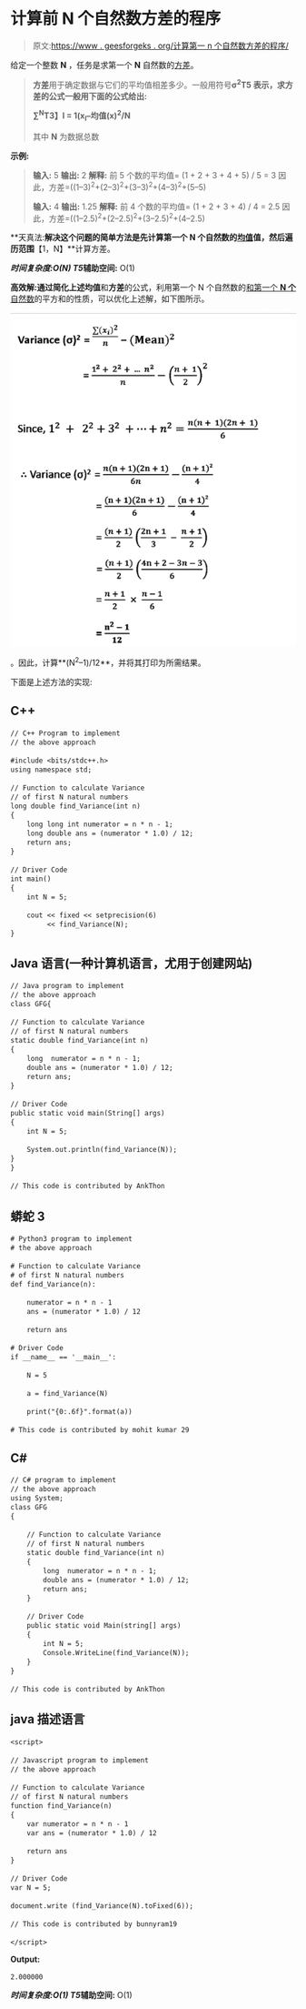 # 计算前 N 个自然数方差的程序

> 原文:[https://www . geesforgeks . org/计算第一 n 个自然数方差的程序/](https://www.geeksforgeeks.org/program-to-calculate-variance-of-first-n-natural-numbers/)

给定一个整数 **N** ，任务是求第一个 **N** 自然数的[方差](https://www.geeksforgeeks.org/mathematics-mean-variance-and-standard-deviation/)。

> **方差**用于确定数据与它们的平均值相差多少。一般用符号**σ<sup>2</sup>T5 表示，求方差的公式一般用下面的公式给出:** 
> 
> **∑<sup>N</sup>T3】I = 1(x<sub>I</sub>–均值(x)<sup>2</sup>/N**
> 
> 其中 **N** 为数据总数

**示例:**

> **输入:** 5
> **输出:** 2
> **解释:**
> 前 5 个数的平均值= (1 + 2 + 3 + 4 + 5) / 5 = 3
> 因此，方差=((1–3)<sup>2</sup>+(2–3)<sup>2</sup>+(3–3)<sup>2</sup>+(4–3)<sup>2</sup>+(5–5)
> 
> **输入:** 4
> **输出:** 1.25
> **解释:**
> 前 4 个数的平均值= (1 + 2 + 3 + 4) / 4 = 2.5
> 因此，方差=((1–2.5)<sup>2</sup>+(2–2.5)<sup>2</sup>+(3–2.5)<sup>2</sup>+(4–2.5)

**天真法:**解决这个问题的简单方法是先计算第一个 **N 个**自然数的[均值](https://www.geeksforgeeks.org/mathematics-mean-variance-and-standard-deviation/)值，然后遍历范围**【1，N】**计算方差。

***时间复杂度:**O(N)*
T5**辅助空间:** O(1)

**高效解:**通过简化上述**均值**和**方差**的公式，利用第一个 N 个自然数的[和第一个 **N 个**自然数](https://www.geeksforgeeks.org/sum-of-natural-numbers-using-recursion/)的平方和的性质，可以优化上述解，如下图所示。

![](img/2a96b74cff83d58782a70db3168d377c.png)

。因此，计算**(N<sup>2</sup>–1)/12**，并将其打印为所需结果。

下面是上述方法的实现:

## C++

```
// C++ Program to implement
// the above approach

#include <bits/stdc++.h>
using namespace std;

// Function to calculate Variance
// of first N natural numbers
long double find_Variance(int n)
{
    long long int numerator = n * n - 1;
    long double ans = (numerator * 1.0) / 12;
    return ans;
}

// Driver Code
int main()
{
    int N = 5;

    cout << fixed << setprecision(6)
         << find_Variance(N);
}
```

## Java 语言(一种计算机语言，尤用于创建网站)

```
// Java program to implement
// the above approach
class GFG{

// Function to calculate Variance
// of first N natural numbers
static double find_Variance(int n)
{
    long  numerator = n * n - 1;
    double ans = (numerator * 1.0) / 12;
    return ans;
}

// Driver Code
public static void main(String[] args)
{
    int N = 5;

    System.out.println(find_Variance(N));
}
}

// This code is contributed by AnkThon
```

## 蟒蛇 3

```
# Python3 program to implement
# the above approach

# Function to calculate Variance
# of first N natural numbers
def find_Variance(n):

    numerator = n * n - 1
    ans = (numerator * 1.0) / 12

    return ans

# Driver Code
if __name__ == '__main__':

    N = 5

    a = find_Variance(N)

    print("{0:.6f}".format(a))

# This code is contributed by mohit kumar 29
```

## C#

```
// C# program to implement
// the above approach
using System;
class GFG
{

    // Function to calculate Variance
    // of first N natural numbers
    static double find_Variance(int n)
    {
        long  numerator = n * n - 1;
        double ans = (numerator * 1.0) / 12;
        return ans;
    }

    // Driver Code
    public static void Main(string[] args)
    {
        int N = 5;
        Console.WriteLine(find_Variance(N));
    }
}

// This code is contributed by AnkThon
```

## java 描述语言

```
<script>

// Javascript program to implement
// the above approach

// Function to calculate Variance
// of first N natural numbers
function find_Variance(n)
{
    var numerator = n * n - 1
    var ans = (numerator * 1.0) / 12

    return ans
}

// Driver Code
var N = 5;

document.write (find_Variance(N).toFixed(6));

// This code is contributed by bunnyram19

</script>
```

**Output:** 

```
2.000000
```

***时间复杂度:**O(1)*
T5**辅助空间:** O(1)